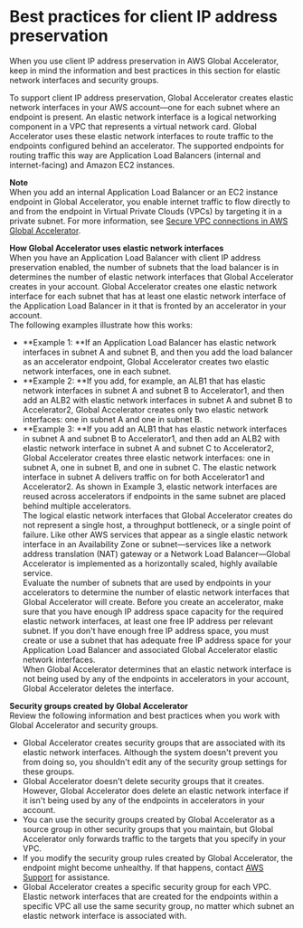 # Best practices for client IP address preservation<a name="best-practices-aga"></a>

When you use client IP address preservation in AWS Global Accelerator, keep in mind the information and best practices in this section for elastic network interfaces and security groups\.

To support client IP address preservation, Global Accelerator creates elastic network interfaces in your AWS account—one for each subnet where an endpoint is present\. An elastic network interface is a logical networking component in a VPC that represents a virtual network card\. Global Accelerator uses these elastic network interfaces to route traffic to the endpoints configured behind an accelerator\. The supported endpoints for routing traffic this way are Application Load Balancers \(internal and internet\-facing\) and Amazon EC2 instances\. 

**Note**  
When you add an internal Application Load Balancer or an EC2 instance endpoint in Global Accelerator, you enable internet traffic to flow directly to and from the endpoint in Virtual Private Clouds \(VPCs\) by targeting it in a private subnet\. For more information, see [Secure VPC connections in AWS Global Accelerator](secure-vpc-connections.md)\.

**How Global Accelerator uses elastic network interfaces**  
When you have an Application Load Balancer with client IP address preservation enabled, the number of subnets that the load balancer is in determines the number of elastic network interfaces that Global Accelerator creates in your account\. Global Accelerator creates one elastic network interface for each subnet that has at least one elastic network interface of the Application Load Balancer in it that is fronted by an accelerator in your account\.  
The following examples illustrate how this works:  
+ **Example 1: **If an Application Load Balancer has elastic network interfaces in subnet A and subnet B, and then you add the load balancer as an accelerator endpoint, Global Accelerator creates two elastic network interfaces, one in each subnet\.
+ **Example 2: **If you add, for example, an ALB1 that has elastic network interfaces in subnet A and subnet B to Accelerator1, and then add an ALB2 with elastic network interfaces in subnet A and subnet B to Accelerator2, Global Accelerator creates only two elastic network interfaces: one in subnet A and one in subnet B\.
+ **Example 3: **If you add an ALB1 that has elastic network interfaces in subnet A and subnet B to Accelerator1, and then add an ALB2 with elastic network interface in subnet A and subnet C to Accelerator2, Global Accelerator creates three elastic network interfaces: one in subnet A, one in subnet B, and one in subnet C\. The elastic network interface in subnet A delivers traffic on for both Accelerator1 and Accelerator2\.
As shown in Example 3, elastic network interfaces are reused across accelerators if endpoints in the same subnet are placed behind multiple accelerators\.   
The logical elastic network interfaces that Global Accelerator creates do not represent a single host, a throughput bottleneck, or a single point of failure\. Like other AWS services that appear as a single elastic network interface in an Availability Zone or subnet—services like a network address translation \(NAT\) gateway or a Network Load Balancer—Global Accelerator is implemented as a horizontally scaled, highly available service\.   
Evaluate the number of subnets that are used by endpoints in your accelerators to determine the number of elastic network interfaces that Global Accelerator will create\. Before you create an accelerator, make sure that you have enough IP address space capacity for the required elastic network interfaces, at least one free IP address per relevant subnet\. If you don't have enough free IP address space, you must create or use a subnet that has adequate free IP address space for your Application Load Balancer and associated Global Accelerator elastic network interfaces\.   
When Global Accelerator determines that an elastic network interface is not being used by any of the endpoints in accelerators in your account, Global Accelerator deletes the interface\. 

**Security groups created by Global Accelerator**  
Review the following information and best practices when you work with Global Accelerator and security groups\.  
+ Global Accelerator creates security groups that are associated with its elastic network interfaces\. Although the system doesn't prevent you from doing so, you shouldn't edit any of the security group settings for these groups\.
+ Global Accelerator doesn't delete security groups that it creates\. However, Global Accelerator does delete an elastic network interface if it isn't being used by any of the endpoints in accelerators in your account\.
+ You can use the security groups created by Global Accelerator as a source group in other security groups that you maintain, but Global Accelerator only forwards traffic to the targets that you specify in your VPC\.
+ If you modify the security group rules created by Global Accelerator, the endpoint might become unhealthy\. If that happens, contact [AWS Support](https://console.aws.amazon.com/support/home) for assistance\. 
+ Global Accelerator creates a specific security group for each VPC\. Elastic network interfaces that are created for the endpoints within a specific VPC all use the same security group, no matter which subnet an elastic network interface is associated with\.
